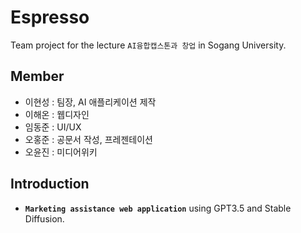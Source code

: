 # Espresso
Team project for the lecture `AI융합캡스톤과 창업` in Sogang University.
## Member
* 이현성 : 팀장, AI 애플리케이션 제작
* 이해온 : 웹디자인
* 임동준 : UI/UX
* 오홍준 : 공문서 작성, 프레젠테이션
* 오윤진 : 미디어위키
## Introduction
* __`Marketing assistance web application`__ using GPT3.5 and Stable Diffusion.
